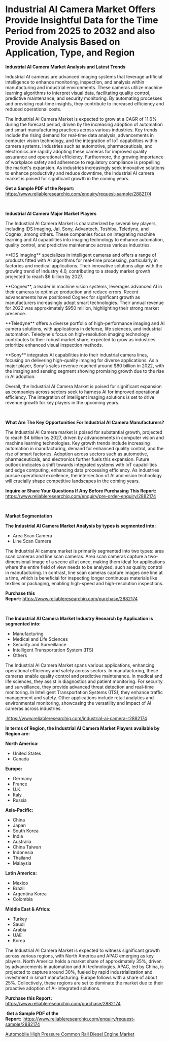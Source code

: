 <p><h1>Industrial AI Camera Market Offers Provide Insightful Data for the Time Period from 2025 to 2032 and also Provide Analysis Based on Application, Type, and Region</h1></p><p><strong>Industrial AI Camera Market Analysis and Latest Trends</strong></p>
<p><p>Industrial AI cameras are advanced imaging systems that leverage artificial intelligence to enhance monitoring, inspection, and analysis within manufacturing and industrial environments. These cameras utilize machine learning algorithms to interpret visual data, facilitating quality control, predictive maintenance, and security monitoring. By automating processes and providing real-time insights, they contribute to increased efficiency and reduced operational costs.</p><p>The Industrial AI Camera Market is expected to grow at a CAGR of 11.6% during the forecast period, driven by the increasing adoption of automation and smart manufacturing practices across various industries. Key trends include the rising demand for real-time data analysis, advancements in computer vision technology, and the integration of IoT capabilities within camera systems. Industries such as automotive, pharmaceuticals, and electronics are rapidly adopting these cameras for improved quality assurance and operational efficiency. Furthermore, the growing importance of workplace safety and adherence to regulatory compliance is propelling the market's expansion. As industries increasingly seek innovative solutions to enhance productivity and reduce downtime, the Industrial AI camera market is poised for significant growth in the coming years.</p></p>
<p><strong>Get a Sample PDF of the Report:&nbsp;</strong> <a href="https://www.reliableresearchiq.com/enquiry/request-sample/2882174?utm_campaign=2738&utm_medium=2&utm_source=Github&utm_content=ia&utm_term=13032025&utm_id=industrial-ai-camera">https://www.reliableresearchiq.com/enquiry/request-sample/2882174</a></p>
<p>&nbsp;</p>
<p><strong>Industrial AI Camera Major Market Players</strong></p>
<p><p>The Industrial AI Camera Market is characterized by several key players, including IDS Imaging, Jai, Sony, Advantech, Toshiba, Teledyne, and Cognex, among others. These companies focus on integrating machine learning and AI capabilities into imaging technology to enhance automation, quality control, and predictive maintenance across various industries.</p><p>**IDS Imaging** specializes in intelligent cameras and offers a range of products fitted with AI algorithms for real-time processing, particularly in factories and medical applications. Their innovative solutions align with the growing trend of Industry 4.0, contributing to a steady market growth projected to reach $6 billion by 2027.</p><p>**Cognex**, a leader in machine vision systems, leverages advanced AI in their cameras to optimize production and reduce errors. Recent advancements have positioned Cognex for significant growth as manufacturers increasingly adopt smart technologies. Their annual revenue for 2022 was approximately $950 million, highlighting their strong market presence.</p><p>**Teledyne** offers a diverse portfolio of high-performance imaging and AI camera solutions, with applications in defense, life sciences, and industrial automation. Teledyne's focus on high-resolution imaging technology contributes to their robust market share, expected to grow as industries prioritize enhanced visual inspection methods.</p><p>**Sony** integrates AI capabilities into their industrial camera lines, focusing on delivering high-quality imaging for diverse applications. As a major player, Sony's sales revenue reached around $80 billion in 2022, with the imaging and sensing segment showing promising growth due to the rise in AI adoption.</p><p>Overall, the Industrial AI Camera Market is poised for significant expansion as companies across sectors seek to harness AI for improved operational efficiency. The integration of intelligent imaging solutions is set to drive revenue growth for key players in the upcoming years.</p></p>
<p>&nbsp;</p>
<p><strong>What Are The Key Opportunities For Industrial AI Camera Manufacturers?</strong></p>
<p><p>The Industrial AI Camera market is poised for substantial growth, projected to reach $4 billion by 2027, driven by advancements in computer vision and machine learning technologies. Key growth trends include increasing automation in manufacturing, demand for enhanced quality control, and the rise of smart factories. Adoption across sectors such as automotive, pharmaceuticals, and electronics further fuels this expansion. Future outlook indicates a shift towards integrated systems with IoT capabilities and edge computing, enhancing data processing efficiency. As industries pursue operational excellence, the intersection of AI and vision technology will crucially shape competitive landscapes in the coming years.</p></p>
<p><strong>Inquire or Share Your Questions If Any Before Purchasing This Report:</strong> <a href="https://www.reliableresearchiq.com/enquiry/pre-order-enquiry/2882174?utm_campaign=2738&utm_medium=2&utm_source=Github&utm_content=ia&utm_term=13032025&utm_id=industrial-ai-camera">https://www.reliableresearchiq.com/enquiry/pre-order-enquiry/2882174</a></p>
<p>&nbsp;</p>
<p><strong>Market Segmentation</strong></p>
<p><strong>The Industrial AI Camera Market Analysis by types is segmented into:</strong></p>
<p><ul><li>Area Scan Camera</li><li>Line Scan Camera</li></ul></p>
<p><p>The Industrial AI camera market is primarily segmented into two types: area scan cameras and line scan cameras. Area scan cameras capture a two-dimensional image of a scene all at once, making them ideal for applications where the entire field of view needs to be analyzed, such as quality control in manufacturing. In contrast, line scan cameras capture images one line at a time, which is beneficial for inspecting longer continuous materials like textiles or packaging, enabling high-speed and high-resolution inspections.</p></p>
<p><strong>Purchase this Report:&nbsp;</strong><a href="https://www.reliableresearchiq.com/purchase/2882174?utm_campaign=2738&utm_medium=2&utm_source=Github&utm_content=ia&utm_term=13032025&utm_id=industrial-ai-camera">https://www.reliableresearchiq.com/purchase/2882174</a></p>
<p>&nbsp;</p>
<p><strong>The Industrial AI Camera Market Industry Research by Application is segmented into:</strong></p>
<p><ul><li>Manufacturing</li><li>Medical and Life Sciences</li><li>Security and Surveillance</li><li>Intelligent Transportation System (ITS)</li><li>Others</li></ul></p>
<p><p>The Industrial AI Camera Market spans various applications, enhancing operational efficiency and safety across sectors. In manufacturing, these cameras enable quality control and predictive maintenance. In medical and life sciences, they assist in diagnostics and patient monitoring. For security and surveillance, they provide advanced threat detection and real-time monitoring. In Intelligent Transportation Systems (ITS), they enhance traffic management and safety. Other applications include retail analytics and environmental monitoring, showcasing the versatility and impact of AI cameras across industries.</p></p>
<p><a href="https://www.reliableresearchiq.com/industrial-ai-camera-r2882174?utm_campaign=2738&utm_medium=2&utm_source=Github&utm_content=ia&utm_term=13032025&utm_id=industrial-ai-camera">&nbsp;https://www.reliableresearchiq.com/industrial-ai-camera-r2882174</a></p>
<p><strong>In terms of Region, the Industrial AI Camera Market Players available by Region are:</strong></p>
<p>
    <p> <strong> North America: </strong>
        <ul>
            <li>United States</li>
            <li>Canada</li>
        </ul>
        </p> 
    <p> <strong> Europe: </strong>
        <ul>
            <li>Germany</li>
            <li>France</li>
            <li>U.K.</li>
            <li>Italy</li>
            <li>Russia</li>
        </ul>
        </p> 
    <p> <strong> Asia-Pacific: </strong>
        <ul>
            <li>China</li>
            <li>Japan</li>
            <li>South Korea</li>
            <li>India</li>
            <li>Australia</li>
            <li>China Taiwan</li>
            <li>Indonesia</li>
            <li>Thailand</li>
            <li>Malaysia</li>
        </ul>
        </p> 
    <p> <strong> Latin America: </strong>
        <ul>
            <li>Mexico</li>
            <li>Brazil</li>
            <li>Argentina Korea</li>
            <li>Colombia</li>
        </ul>
        </p> 
    <p> <strong> Middle East & Africa: </strong>
        <ul>
            <li>Turkey</li>
            <li>Saudi</li>
            <li>Arabia</li>
            <li>UAE</li>
            <li>Korea</li>
        </ul>
    </p>
    </p>
<p><p>The Industrial AI Camera Market is expected to witness significant growth across various regions, with North America and APAC emerging as key players. North America holds a market share of approximately 35%, driven by advancements in automation and AI technologies. APAC, led by China, is projected to capture around 30%, fueled by rapid industrialization and investment in smart manufacturing. Europe follows with a share of about 25%. Collectively, these regions are set to dominate the market due to their proactive adoption of AI-integrated solutions.</p></p>
<p><strong>Purchase this Report: </strong><a href="https://www.reliableresearchiq.com/purchase/2882174?utm_campaign=2738&utm_medium=2&utm_source=Github&utm_content=ia&utm_term=13032025&utm_id=industrial-ai-camera">https://www.reliableresearchiq.com/purchase/2882174</a></p>
<p>&nbsp;<strong>Get a Sample PDF of the Report:&nbsp;&nbsp;</strong><a href="https://www.reliableresearchiq.com/enquiry/request-sample/2882174?utm_campaign=2738&utm_medium=2&utm_source=Github&utm_content=ia&utm_term=13032025&utm_id=industrial-ai-camera">https://www.reliableresearchiq.com/enquiry/request-sample/2882174</a></p>
<p><strong></strong></p>
<p><p><a href="https://github.com/hartsockdonnette82/Market-Research-Report-List-1/blob/main/automobile-high-pressure-common-rail-diesel-engine-market.md?utm_campaign=2738&utm_medium=2&utm_source=Github&utm_content=ia&utm_term=13032025&utm_id=industrial-ai-camera">Automobile High Pressure Common Rail Diesel Engine Market</a></p></p>